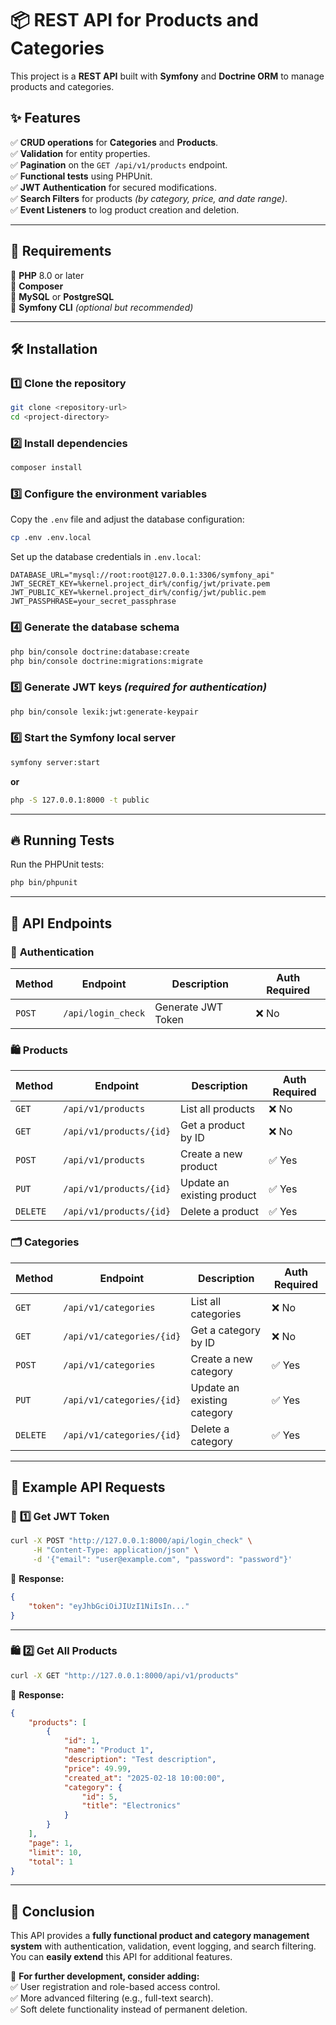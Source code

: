 # 📦 REST API for Products and Categories

This project is a **REST API** built with **Symfony** and **Doctrine ORM** to manage products and categories.

## ✨ Features

✅ **CRUD operations** for **Categories** and **Products**.  
✅ **Validation** for entity properties.  
✅ **Pagination** on the `GET /api/v1/products` endpoint.  
✅ **Functional tests** using PHPUnit.  
✅ **JWT Authentication** for secured modifications.  
✅ **Search Filters** for products *(by category, price, and date range)*.  
✅ **Event Listeners** to log product creation and deletion.  

---

## 🚀 Requirements

🔹 **PHP** 8.0 or later  
🔹 **Composer**  
🔹 **MySQL** or **PostgreSQL**  
🔹 **Symfony CLI** *(optional but recommended)*  

---

## 🛠️ Installation

### 1️⃣ Clone the repository

```bash
git clone <repository-url>
cd <project-directory>
```

### 2️⃣ Install dependencies

```bash
composer install
```

### 3️⃣ Configure the environment variables

Copy the `.env` file and adjust the database configuration:

```bash
cp .env .env.local
```

Set up the database credentials in `.env.local`:

```
DATABASE_URL="mysql://root:root@127.0.0.1:3306/symfony_api"
JWT_SECRET_KEY=%kernel.project_dir%/config/jwt/private.pem
JWT_PUBLIC_KEY=%kernel.project_dir%/config/jwt/public.pem
JWT_PASSPHRASE=your_secret_passphrase
```

### 4️⃣ Generate the database schema

```bash
php bin/console doctrine:database:create
php bin/console doctrine:migrations:migrate
```

### 5️⃣ Generate JWT keys *(required for authentication)*

```bash
php bin/console lexik:jwt:generate-keypair
```

### 6️⃣ Start the Symfony local server

```bash
symfony server:start
```
**or**  
```bash
php -S 127.0.0.1:8000 -t public
```

---

## 🔥 Running Tests

Run the PHPUnit tests:

```bash
php bin/phpunit
```

---

## 📡 API Endpoints

### 📝 **Authentication**
| Method | Endpoint            | Description               | Auth Required |
|--------|---------------------|---------------------------|--------------|
| `POST` | `/api/login_check`  | Generate JWT Token       | ❌ No |

### 🛍 **Products**
| Method  | Endpoint                     | Description                 | Auth Required |
|---------|------------------------------|-----------------------------|--------------|
| `GET`   | `/api/v1/products`           | List all products           | ❌ No |
| `GET`   | `/api/v1/products/{id}`      | Get a product by ID         | ❌ No |
| `POST`  | `/api/v1/products`           | Create a new product        | ✅ Yes |
| `PUT`   | `/api/v1/products/{id}`      | Update an existing product  | ✅ Yes |
| `DELETE`| `/api/v1/products/{id}`      | Delete a product            | ✅ Yes |

### 🗂 **Categories**
| Method  | Endpoint                      | Description                 | Auth Required |
|---------|-------------------------------|-----------------------------|--------------|
| `GET`   | `/api/v1/categories`          | List all categories         | ❌ No |
| `GET`   | `/api/v1/categories/{id}`     | Get a category by ID        | ❌ No |
| `POST`  | `/api/v1/categories`          | Create a new category       | ✅ Yes |
| `PUT`   | `/api/v1/categories/{id}`     | Update an existing category | ✅ Yes |
| `DELETE`| `/api/v1/categories/{id}`     | Delete a category           | ✅ Yes |

---

## 📌 Example API Requests

### 🔑 **1️⃣ Get JWT Token**
```bash
curl -X POST "http://127.0.0.1:8000/api/login_check" \
     -H "Content-Type: application/json" \
     -d '{"email": "user@example.com", "password": "password"}'
```
📌 **Response:**
```json
{
    "token": "eyJhbGciOiJIUzI1NiIsIn..."
}
```

---

### 🛍 **2️⃣ Get All Products**
```bash
curl -X GET "http://127.0.0.1:8000/api/v1/products"
```
📌 **Response:**
```json
{
    "products": [
        {
            "id": 1,
            "name": "Product 1",
            "description": "Test description",
            "price": 49.99,
            "created_at": "2025-02-18 10:00:00",
            "category": {
                "id": 5,
                "title": "Electronics"
            }
        }
    ],
    "page": 1,
    "limit": 10,
    "total": 1
}
```

---

## 🎯 **Conclusion**
This API provides a **fully functional product and category management system** with authentication, validation, event logging, and search filtering. You can **easily extend** this API for additional features.

🔹 **For further development, consider adding:**  
✅ User registration and role-based access control.  
✅ More advanced filtering (e.g., full-text search).  
✅ Soft delete functionality instead of permanent deletion.  

